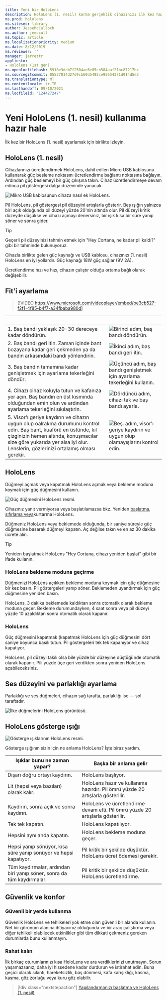 ```yaml
---
title: Yeni bir HoloLens
description: HoloLens (1. nesil) karma gerçeklik cihazınızı ilk kez hazırlamayı, ayarlamayı ve ayarlamayı öğrenin.
ms.prod: hololens
ms.sitesec: library
author: JesseMcCulloch
ms.author: jemccull
ms.topic: article
ms.localizationpriority: medium
ms.date: 8/12/2019
ms.reviewer: ''
manager: jarrettr
appliesto:
- Hololens (1st gen)
ms.openlocfilehash: 5918e3dcb7f2504ae6e85cb584aaf21bc87217bc
ms.sourcegitcommit: 05537014d27d9cb60d5485ce93654371d914d5e3
ms.translationtype: MT
ms.contentlocale: tr-TR
ms.lasthandoff: 09/10/2021
ms.locfileid: "124427247"
---
```

# <a name="get-your-hololens-1st-gen-ready-to-use"></a>Yeni HoloLens (1. nesil) kullanıma hazır hale

İlk kez bir HoloLens (1. nesil) ayarlamak için birlikte izleyin.

## <a name="charge-your-hololens-1st-gen"></a>HoloLens (1. nesil)

Cihazlarınızı ücretlendirmek HoloLens, dahil edilen Micro USB kablosunu kullanarak güç besleme noktasını ücretlendirme bağlantı noktasına bağlayın. Ardından güç beslemeyi bir güç çıkışına takın. Cihaz ücretlendirmeye devam edinca pil göstergesi dalga düzeninde yanacak.

![Mikro USB kablosunun cihaza nasıl ek HoloLens.](./images/hololens-charging.png)

Pil HoloLens, pil göstergesi pil düzeyini artışlarla gösterir. Beş ışığın yalnızca biri açık olduğunda pil düzeyi yüzde 20'nin altında olur. Pil düzeyi kritik düzeyde düşükse ve cihazı açmayı denersiniz, bir ışık kısa bir süre yanıp söner ve sonra gider.

> [!TIP]
> Geçerli pil düzeyinizi tahmin etmek için "Hey Cortana, ne kadar pil kaldı?" gibi bir tahminde bulunuyoruz.

Cihazla birlikte gelen güç kaynağı ve USB kablosu, cihazınızı (1. nesil) HoloLens en iyi yollardır.  Güç kaynağı 18W güç sağlar (9V 2A).

Ücretlendirme hızı ve hızı, cihazın çalıştır olduğu ortama bağlı olarak değişebilir.

## <a name="adjust-fit"></a>Fit'i ayarlama

> [!VIDEO https://www.microsoft.com/videoplayer/embed/be3cb527-f2f1-4f85-b4f7-a34fbaba980d]

| &nbsp; | &nbsp; |
|:--- |:--- |
|1. Baş bandı yaklaşık 20-30 dereceye kadar döndürün.|![Birinci adım, baş bandı döndürün.](./images/FitGuideStep1.png)|
|2. Baş bandı geri itin. Zaman içinde bant bozayana kadar geri çekmeden ya da bandın arkasındaki bandı yönlendirin.|![İkinci adım, baş bandı geri itin.](./images/FitGuideStep2.png)|
|3. Baş bandın tamamına kadar genişletmek için ayarlama tekerleğini döndür. |![Üçüncü adım, baş bandı genişletmek için ayarlama tekerleğini kullanın.](./images/FitGuideStep3.png)|
|4. Cihazı cihaz koluyla tutun ve kafanıza yer açın. Baş bandın en üst kısmında olduğundan emin olun ve ardından ayarlama tekerleğini sıkılaştırin.|![Dördüncü adım, cihazı tak ve baş bandı ayarla.](./images/FitGuideStep4.png)|
|5. Visor'ı geriye kaydırın ve cihazın uygun olup oalrakma durumunu kontrol edin. Baş bant, kuaförü en üstünde, kıl çizginizin hemen altında, konuşmacılar size göre yukarıda yer alsa iyi olur. Lenslerin, gözlerinizi ortalamış olması gerekir.|![Beş. adım, visor'ı geriye kaydırın ve uygun olup olamayışlarını kontrol edin.](./images/FitGuideSetep5.png)|

## <a name="turn-on-your-hololens"></a>HoloLens

Düğmeyi açmak veya kapatmak HoloLens açmak veya bekleme moduna koymak için güç düğmesini kullanın.

![Güç düğmesini HoloLens resmi.](./images/hololens-power.png)

Cihazınız yanıt vermiyorsa veya başlatılamazsa bkz. Yeniden [başlatma, sıfırlama veya](hololens-restart-recover.md)kurtarma HoloLens.

Düğmeniz HoloLens veya beklemede olduğunda, bir saniye süreyle güç düğmesine basarak düğmeyi kapatın. Aç değilse takın ve en az 30 dakika ücrete alın.

> [!TIP]
> Yeniden başlatmak HoloLens "Hey Cortana, cihazı yeniden başlat" gibi bir ifade kullanın.

### <a name="put-hololens-in-standby"></a>HoloLens bekleme moduna geçirme

Düğmenizi HoloLens açıkken bekleme moduna koymak için güç düğmesine bir kez basın. Pil göstergeleri yanıp söner. Beklemeden uyandırmak için güç düğmesine yeniden basın.

HoloLens, 3 dakika beklemede kaldıktan sonra otomatik olarak bekleme moduna geçer. Bekleme durumundayken, 4 saat sonra veya pil düzeyi yüzde 10 azaldıktan sonra otomatik olarak kapanır.

### <a name="shut-down-hololens"></a>HoloLens

Güç düğmesini kapatmak (kapatmak HoloLens için güç düğmesini dört saniye boyunca basılı tutun. Pil göstergeleri tek tek kapanıyor ve cihaz kapatıyor.

HoloLens, pil düzeyi takılı olsa bile yüzde bir düzeyine düştüğünde otomatik olarak kapanır. Pili yüzde üçe geri verdikten sonra yeniden HoloLens açabileceksiniz.

## <a name="adjust-volume-and-brightness"></a>Ses düzeyini ve parlaklığı ayarlama

Parlaklığı ve ses düğmeleri, cihazın sağ tarafta, parlaklığı ise &mdash; sol taraftadır.

![İlke düğmelerini HoloLens görüntüsü.](./images/hololens-buttons.jpg)

## <a name="hololens-indicator-lights"></a>HoloLens gösterge ışığı

![Gösterge ışıklarının HoloLens resmi.](./images/hololens-lights.png)

Gösterge ışığının sizin için ne anlama HoloLens? İşte biraz yardım.

|Işıklar bunu ne zaman yapar? |Başka bir anlama gelir |
|---|---|
|Dışarı doğru ortayı kaydırın. |HoloLens başlıyor. |
|Lit (hepsi veya bazıları) olarak kalır. |HoloLens hazır ve kullanıma hazırdır. Pil ömrü yüzde 20 artışlarla gösterilir. |
|Kaydırın, sonra açık ve sonra kaydırın. |HoloLens ve ücretlendirme devam etti. Pil ömrü yüzde 20 artışlarla gösterilir. |
|Tek tek kapatın. |HoloLens kapatılıyor. |
|Hepsini aynı anda kapatın. |HoloLens bekleme moduna geçer. |
|Hepsi yanıp sönüyor, kısa süre yanıp sönüyor ve hepsi kapatıyor. |Pil kritik bir şekilde düşüktür. HoloLens ücret ödemesi gerekir. |
|Tüm kaydırmalar, ardından biri yanıp söner, sonra da tüm kaydırmalar. |Pil kritik bir şekilde düşüktür. HoloLens ücretlendirme. |

## <a name="safety-and-comfort"></a>Güvenlik ve konfor

### <a name="use-in-safe-surroundings"></a>Güvenli bir yerde kullanma

Güvenlik HoloLens ve tehlikeleri yok etme olan güvenli bir alanda kullanın. Net bir görünüm alanına ihtiyacınız olduğunda ve bir araç çalıştırma veya diğer tehlikeli olabilecek etkinlikler gibi tüm dikkati çekmeniz gereken durumlarda bunu kullanmayın.

### <a name="stay-comfortable"></a>Rahat kalın

İlk birkaç oturumlarınızı kısa HoloLens ve ara verdiklerinizi unutmayın. Sorun yaşamazsanız, daha iyi hissedene kadar durdurun ve istirahat edin. Buna geçici olarak sıkıntı, hareketsizlik, baş dönmesi, kafa karışıklığı, kasma, kasma, göz zorluğu veya kuru göz olabilir.

> [!div class="nextstepaction"]
> [Yapılandırmanızı başlatma ve HoloLens (1. nesil)](hololens1-start.md)
